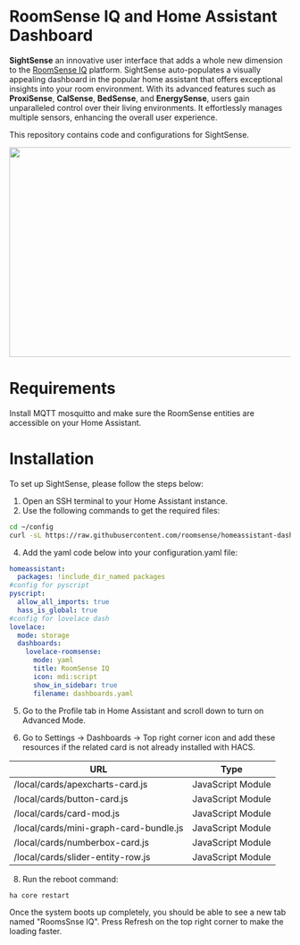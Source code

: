 # RoomSense IQ and Home Assistant Dashboard

**SightSense**  an innovative user interface that adds a whole new dimension to the [RoomSense IQ](https://www.roomsenselabs.com "www.roomsenselabs.com") platform. SightSense auto-populates a visually appealing dashboard in the popular home assistant that offers exceptional insights into your room environment. With its advanced features such as **ProxiSense**, **CalSense**, **BedSense**, and **EnergySense**, users gain unparalleled control over their living environments. It effortlessly manages multiple sensors, enhancing the overall user experience.


This repository contains code and configurations for SightSense. 

<img src="https://drive.google.com/uc?export=view&id=1dLDwZrMXrG-qxOB9Yj37AN5snObpj3An" width="750" height="375" />

# Requirements

 Install MQTT mosquitto and make sure the RoomSense entities are accessible on your Home Assistant.

# Installation

To set up SightSense, please follow the steps below:

1. Open an SSH terminal to your Home Assistant instance.
2. Use the following commands to get the required files:
   
```bash
cd ~/config
curl -sL https://raw.githubusercontent.com/roomsense/homeassistant-dashboard/main/get-all.sh | bash -s
```
4. Add the yaml code below into your configuration.yaml file:
```yaml
homeassistant:
  packages: !include_dir_named packages
#config for pyscript
pyscript:
  allow_all_imports: true
  hass_is_global: true
#config for lovelace dash
lovelace:
  mode: storage
  dashboards:
    lovelace-roomsense:
      mode: yaml
      title: RoomSense IQ
      icon: mdi:script
      show_in_sidebar: true
      filename: dashboards.yaml
```

5. Go to the Profile tab in Home Assistant and scroll down to turn on Advanced Mode.
   
7. Go to Settings → Dashboards → Top right corner icon and add these resources if the related card is not already installed with HACS.

| URL                                  | Type                |
| ------------------------------------ | ------------------- |
| /local/cards/apexcharts-card.js       | JavaScript Module   |
| /local/cards/button-card.js           | JavaScript Module   |
| /local/cards/card-mod.js              | JavaScript Module   |
| /local/cards/mini-graph-card-bundle.js| JavaScript Module   |
| /local/cards/numberbox-card.js        | JavaScript Module   |
| /local/cards/slider-entity-row.js     | JavaScript Module   |


8. Run the reboot command:
```bash
ha core restart
```

Once the system boots up completely, you should be able to see a new tab named "RoomsSnse IQ". Press Refresh on the top right corner to make the loading faster. 
